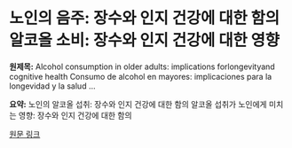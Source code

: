 # 노인의 음주: 장수와 인지 건강에 대한 함의 알코올 소비: 장수와 인지 건강에 대한 영향

**원제목:** Alcohol consumption in older adults: implications forlongevityand cognitive health Consumo de alcohol en mayores: implicaciones para la longevidad y la salud …

**요약:** 노인의 알코올 섭취: 장수와 인지 건강에 대한 함의 알코올 섭취가 노인에게 미치는 영향: 장수와 인지 건강에 대한 함의

[원문 링크](https://scholar.google.com/scholar_url?url=https://www.researchgate.net/profile/Ines-Moragrega/publication/393518350_Monografico_Alcohol_consumption_in_older_adults_implications_for_longevity_and_cognitive_health/links/686e730792697d42903dfa26/Monografico-Alcohol-consumption-in-older-adults-implications-for-longevity-and-cognitive-health.pdf&hl=ko&sa=X&d=3968156451601631640&ei=6ip1aPHRK7WP6rQPleKgkQQ&scisig=AAZF9b8nX2vs8sWZUplZHH7LKHGm&oi=scholaralrt&hist=BNQUaiIAAAAJ:10702514552365139929:AAZF9b_p8ac5YEjatl29a6pJ1Eh_&html=&pos=1&folt=kw-top)
